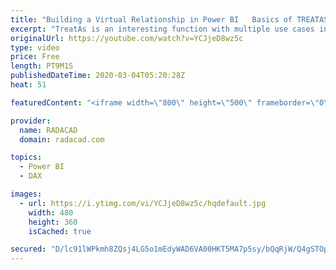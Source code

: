 ```yaml
---
title: "Building a Virtual Relationship in Power BI   Basics of TREATAS DAX Function"
excerpt: "TreatAs is an interesting function with multiple use cases in Power BI. I thought it is good to explain it in a set of videos, the first one here is about what the TreatAs function is and how it can help to build filters and a virtual relationship between two tables. Let's see how you can use this function."
originalUrl: https://youtube.com/watch?v=YCJjeD8wz5c
type: video
price: Free
length: PT9M1S
publishedDateTime: 2020-03-04T05:20:28Z
heat: 51

featuredContent: "<iframe width=\"800\" height=\"500\" frameborder=\"0\" src=\"https://www.youtube.com/embed/YCJjeD8wz5c\" allow=\"accelerometer; autoplay; encrypted-media; gyroscope; picture-in-picture\" allowfullscreen></iframe>"

provider:
  name: RADACAD
  domain: radacad.com

topics:
  - Power BI
  - DAX

images:
  - url: https://i.ytimg.com/vi/YCJjeD8wz5c/hqdefault.jpg
    width: 480
    height: 360
    isCached: true

secured: "D/lc91lWPkmh8ZQsj4LG5o1mEdyWAD6VA00HKT5MA7p5sy/bQqRjW/Q4gSTOpy6E+Kjk341PIHDIXSFOh82ZEUke1pIUUTrmpvSGWK1RLv7F83E4tHUbenCUvKAm27bDHExuYuXnNT9t1hqu9BWAVCD4E07/X10ZUA9SW3V0qXbAr8QXsYyn0x6wBUDbF/l2JwfiA2kPfQi9+c3QklbKKYobfNctAib40/dpNDGj3qLVxplnI71Rl1GewfH5BBtdkrslXQ5k4p5RiLKBV5Anwbtwc3AWoH/3WP1LYejbaeVnxs0SfJsHoWOJvw79hqyg25c8r2XBVWwsgWa64ttfsGwTqG+m82RydoYam2ITauTXZzY7204VfR44YL+MbKS4CMgTpmJfyoNnNRQ1Qt92w6R3XxwPgxfEJPco5VjpH4A=;STEvTfUkrAIUzC7N4HF9wQ=="
---
```


